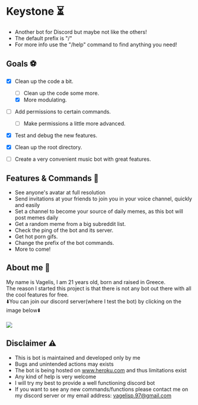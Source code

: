 # Keystone ⏳
* Another bot for Discord but maybe not like the others!
* The default prefix is "/"
* For more info use the "/help" command to find anything you need!


## Goals ⚽

* [X] Clean up the code a bit.
    * [ ] Clean up the code some more.
    * [X] More modulating.
* [ ] Add permissions to certain commands.
    * [ ] Make permissions a little more advanced.
* [X] Test and debug the new features.
* [X] Clean up the root directory.
* [ ] Create a very convenient music bot with great features.


## Features & Commands 👻
* See anyone's avatar at full resolution
* Send invitations at your friends to join you in your voice channel, quickly and easily
* Set a channel to become your source of daily memes, as this bot will post memes daily
* Get a random meme from a big subreddit list.
* Check the ping of the bot and its server.
* Get hot porn gifs.
* Change the prefix of the bot commands.
* More to come!

## About me 🤷
My name is Vagelis, I am 21 years old, born and raised in Greece.<br/>
The reason I started this project is that there is not any bot out there with all the cool features for free.<br/>
⬇️You can join our discord server(where I test the bot) by clicking on the image below⬇️
<br/>
<br/>
<a href="https://discord.gg/3fS2vEB"><img src="https://i.imgur.com/OUvlR93.png"></a>

## Disclaimer ⚠️
+ This is bot is maintained and developed only by me
+ Bugs and unintended actions may exists
+ The bot is being hosted on www.heroku.com and thus limitations exist
+ Any kind of help is very welcome
+ I will try my best to provide a well functioning discord bot
+ If you want to see any new commands/functions please contact me on my discord server or my email address: vagelisp.97@gmail.com

